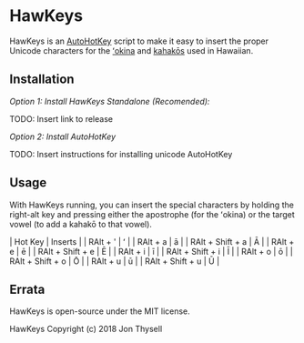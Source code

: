 # HawKeys #

HawKeys is an [AutoHotKey](https://autohotkey.com/) script to make it easy to insert the proper Unicode characters for the [ʻokina](http://www.olelo.hawaii.edu/olelo/puana/okina.php) and [kahakōs](http://www.olelo.hawaii.edu/olelo/puana/kahako.php) used in Hawaiian.

## Installation ##

*Option 1: Install HawKeys Standalone (Recomended):*

TODO: Insert link to release

*Option 2: Install AutoHotKey*

TODO: Insert instructions for installing unicode AutoHotKey

## Usage ##

With HawKeys running, you can insert the special characters by holding the right-alt key and pressing either the apostrophe (for the ʻokina) or the target vowel (to add a kahakō to that vowel).

| Hot Key | Inserts |
| RAlt + ' | ʻ |
| RAlt + a | ā |
| RAlt + Shift + a | Ā |
| RAlt + e | ē |
| RAlt + Shift + e | Ē |
| RAlt + i | ī |
| RAlt + Shift + i | Ī |
| RAlt + o | ō |
| RAlt + Shift + o | Ō |
| RAlt + u | ū |
| RAlt + Shift + u | Ū |

## Errata ##

HawKeys is open-source under the MIT license.

HawKeys Copyright (c) 2018 Jon Thysell
